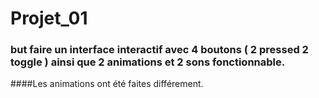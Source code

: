 # Projet_01

### but faire un interface interactif avec 4 boutons ( 2 pressed 2 toggle ) ainsi que 2 animations et 2 sons fonctionnable. 
####Les animations ont été faites différement. 
                                
